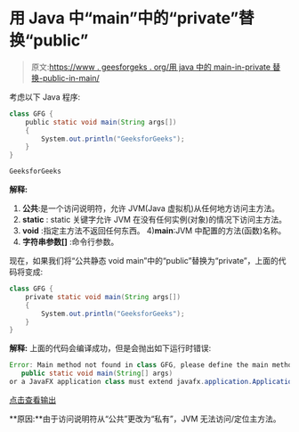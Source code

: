 # 用 Java 中“main”中的“private”替换“public”

> 原文:[https://www . geesforgeks . org/用 java 中的 main-in-private 替换-public-in-main/](https://www.geeksforgeeks.org/replacing-public-with-private-in-main-in-java/)

考虑以下 Java 程序:

```java
class GFG {
    public static void main(String args[])
    {
        System.out.println("GeeksforGeeks");
    }
}
```

```java
GeeksforGeeks
```

**解释:**
1) **公共**:是一个访问说明符，允许 JVM(Java 虚拟机)从任何地方访问主方法。
2) **static** : static 关键字允许 JVM 在没有任何实例(对象)的情况下访问主方法。
3) **void** :指定主方法不返回任何东西。
4)**main**:JVM 中配置的方法(函数)名称。
5) **字符串参数[]** :命令行参数。

现在，如果我们将“公共静态 void main”中的“public”替换为“private”，上面的代码将变成:

```java
class GFG {
    private static void main(String args[])
    {
        System.out.println("GeeksforGeeks");
    }
}
```

**解释:**
上面的代码会编译成功，但是会抛出如下运行时错误:

```java
Error: Main method not found in class GFG, please define the main method as:
   public static void main(String[] args)
or a JavaFX application class must extend javafx.application.Application

```

[点击查看输出](https://ide.geeksforgeeks.org/1xiyRfzF0W)

**原因:**由于访问说明符从“公共”更改为“私有”，JVM 无法访问/定位主方法。